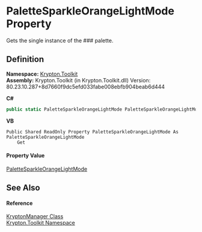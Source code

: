 # PaletteSparkleOrangeLightMode Property


Gets the single instance of the ### palette.



## Definition
**Namespace:** <a href="79d2eac2-21f4-54ff-7552-b20c33c30600.md">Krypton.Toolkit</a>  
**Assembly:** Krypton.Toolkit (in Krypton.Toolkit.dll) Version: 80.23.10.287+8d7660f9dc5efd033fabe008ebfb904beab6d444

**C#**
``` C#
public static PaletteSparkleOrangeLightMode PaletteSparkleOrangeLightMode { get; }
```
**VB**
``` VB
Public Shared ReadOnly Property PaletteSparkleOrangeLightMode As PaletteSparkleOrangeLightMode
	Get
```



#### Property Value
<a href="d33bea7a-b4d9-06d2-2b4c-bec33fd34a0f.md">PaletteSparkleOrangeLightMode</a>

## See Also


#### Reference
<a href="fd000c89-b24b-9dde-c880-bccf31b10060.md">KryptonManager Class</a>  
<a href="79d2eac2-21f4-54ff-7552-b20c33c30600.md">Krypton.Toolkit Namespace</a>  
